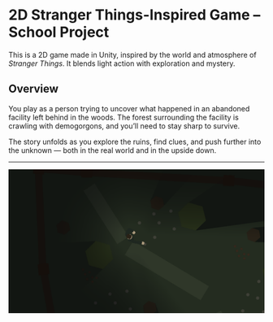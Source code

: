 # 2D Stranger Things-Inspired Game – School Project

This is a 2D game made in Unity, inspired by the world and atmosphere of *Stranger Things*. It blends light action with exploration and mystery.

## Overview

You play as a person trying to uncover what happened in an abandoned facility left behind in the woods. The forest surrounding the facility is crawling with demogorgons, and you’ll need to stay sharp to survive.

The story unfolds as you explore the ruins, find clues, and push further into the unknown — both in the real world and in the upside down.

---

![img](Lab.png)
